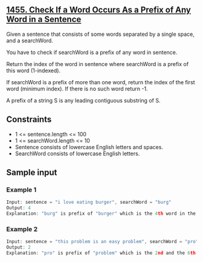## [1455. Check If a Word Occurs As a Prefix of Any Word in a Sentence](https://leetcode.com/problems/check-if-a-word-occurs-as-a-prefix-of-any-word-in-a-sentence/)
 Given a sentence that consists of some words separated by a single space, and a searchWord.

 You have to check if searchWord is a prefix of any word in sentence.

 Return the index of the word in sentence where searchWord is a prefix of this word (1-indexed).

 If searchWord is a prefix of more than one word, return the index of the first word (minimum index). If there is no such word return -1.

 A prefix of a string S is any leading contiguous substring of S.

## Constraints
 - 1 <= sentence.length <= 100
 - 1 <= searchWord.length <= 10
 - Sentence consists of lowercase English letters and spaces.
 - SearchWord consists of lowercase English letters.

 ## Sample input
 ### Example 1
 ```c
 Input: sentence = "i love eating burger", searchWord = "burg"
 Output: 4
 Explanation: "burg" is prefix of "burger" which is the 4th word in the sentence.
 ```
 ### Example 2
 ```c
 Input: sentence = "this problem is an easy problem", searchWord = "pro"
 Output: 2
 Explanation: "pro" is prefix of "problem" which is the 2nd and the 6th word in the sentence, but we return 2 as it's the minimal index.
 ```